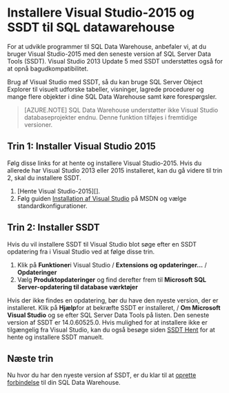 <properties
   pageTitle="Installere Visual Studio og SSDT til SQL datawarehouse | Microsoft Azure"
   description="Installere Visual Studio og SQL Server Development Tools (SSDT) til Azure SQL datawarehouse"
   services="sql-data-warehouse"
   documentationCenter="NA"
   authors="sonyam"
   manager="barbkess"
   editor=""/>

<tags
   ms.service="sql-data-warehouse"
   ms.devlang="NA"
   ms.topic="article"
   ms.tgt_pltfrm="NA"
   ms.workload="data-services"
   ms.date="08/16/2016"
   ms.author="sonyama;barbkess"/>

# <a name="install-visual-studio-2015-and-ssdt-for-sql-data-warehouse"></a>Installere Visual Studio-2015 og SSDT til SQL datawarehouse

For at udvikle programmer til SQL Data Warehouse, anbefaler vi, at du bruger Visual Studio-2015 med den seneste version af SQL Server Data Tools (SSDT).  Visual Studio 2013 Update 5 med SSDT understøttes også for at opnå bagudkompatibilitet.  

Brug af Visual Studio med SSDT, så du kan bruge SQL Server Object Explorer til visuelt udforske tabeller, visninger, lagrede procedurer og mange flere objekter i dine SQL Data Warehouse samt køre forespørgsler.

> [AZURE.NOTE] SQL Data Warehouse understøtter ikke Visual Studio databaseprojekter endnu.  Denne funktion tilføjes i fremtidige versioner.

## <a name="step-1-install-visual-studio-2015"></a>Trin 1: Installer Visual Studio 2015

Følg disse links for at hente og installere Visual Studio-2015. Hvis du allerede har Visual Studio 2013 eller 2015 installeret, kan du gå videre til trin 2, skal du installere SSDT.

1. [Hente Visual Studio-2015][].
2. Følg guiden [Installation af Visual Studio][] på MSDN og vælge standardkonfigurationer.

## <a name="step-2-install-ssdt"></a>Trin 2: Installer SSDT

Hvis du vil installere SSDT til Visual Studio blot søge efter en SSDT opdatering fra i Visual Studio ved at følge disse trin.

1. Klik på **Funktioner**i Visual Studio / **Extensions og opdateringer...**  /  **Opdateringer**
2. Vælg **Produktopdateringer** og find derefter frem til **Microsoft SQL Server-opdatering til database værktøjer**

Hvis der ikke findes en opdatering, bør du have den nyeste version, der er installeret.  Klik på **Hjælp**for at bekræfte SSDT er installeret, / **Om Microsoft Visual Studio** og se efter SQL Server Data Tools på listen.  Den seneste version af SSDT er 14.0.60525.0.  Hvis mulighed for at installere ikke er tilgængelig fra Visual Studio, kan du også besøge siden [SSDT Hent][] for at hente og installere SSDT manuelt.

## <a name="next-steps"></a>Næste trin

Nu hvor du har den nyeste version af SSDT, er du klar til at [oprette forbindelse][] til din SQL Data Warehouse.

<!--Anchors-->

<!--Image references-->

<!--Articles-->
[oprette forbindelse]: ./sql-data-warehouse-query-visual-studio.md

<!--Other-->
[Hente Visual Studio 2015]: https://www.visualstudio.com/downloads/
[Installation af Visual Studio]: https://msdn.microsoft.com/library/e2h7fzkw.aspx
[SSDT Hent]: https://msdn.microsoft.com/library/mt204009.aspx
